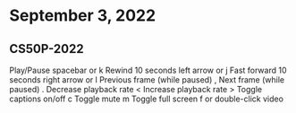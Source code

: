 # September 3, 2022

## CS50P-2022

>
Play/Pause	spacebar or k
Rewind 10 seconds	left arrow or j
Fast forward 10 seconds	right arrow or l
Previous frame (while paused)	,
Next frame (while paused)	.
Decrease playback rate	<
Increase playback rate	>
Toggle captions on/off	c
Toggle mute	m
Toggle full screen	f or double-click video
